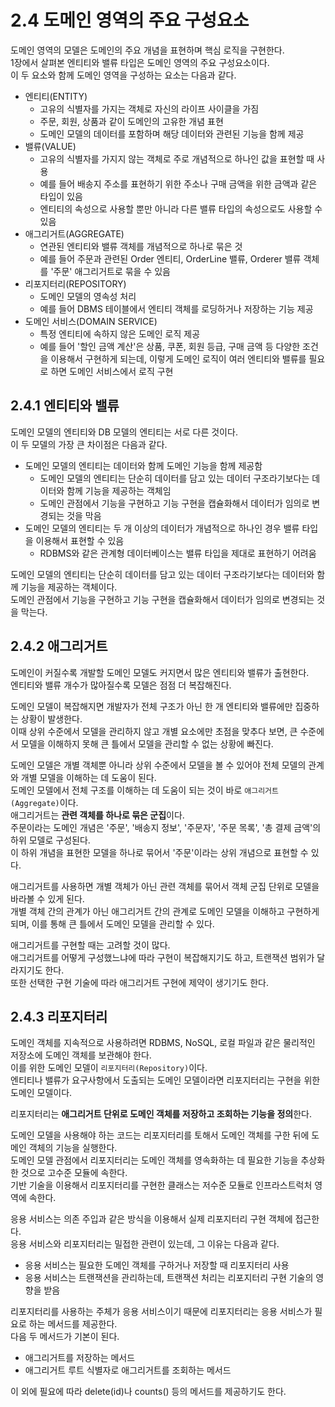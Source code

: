 # 2.4 도메인 영역의 주요 구성요소

도메인 영역의 모델은 도메인의 주요 개념을 표현하며 핵심 로직을 구현한다.  
1장에서 살펴본 엔티티와 밸류 타입은 도메인 영역의 주요 구성요소이다.  
이 두 요소와 함께 도메인 영역을 구성하는 요소는 다음과 같다.

- 엔티티(ENTITY)
  - 고유의 식별자를 가지는 객체로 자신의 라이프 사이클을 가짐
  - 주문, 회원, 상품과 같이 도메인의 고유한 개념 표현
  - 도메인 모델의 데이터를 포함하며 해당 데이터와 관련된 기능을 함께 제공
- 밸류(VALUE)
  - 고유의 식별자를 가지지 않는 객체로 주로 개념적으로 하나인 값을 표현할 때 사용
  - 예를 들어 배송지 주소를 표현하기 위한 주소나 구매 금액을 위한 금액과 같은 타입이 있음
  - 엔티티의 속성으로 사용할 뿐만 아니라 다른 밸류 타입의 속성으로도 사용할 수 있음
- 애그리거트(AGGREGATE)
  - 연관된 엔티티와 밸류 객체를 개념적으로 하나로 묶은 것
  - 예를 들어 주문과 관련된 Order 엔티티, OrderLine 밸류, Orderer 밸류 객체를 '주문' 애그리거트로 묶을 수 있음
- 리포지터리(REPOSITORY)
  - 도메인 모델의 영속성 처리
  - 예를 들어 DBMS 테이블에서 엔티티 객체를 로딩하거나 저장하는 기능 제공
- 도메인 서비스(DOMAIN SERVICE)
  - 특정 엔티티에 속하지 않은 도메인 로직 제공
  - 예를 들어 '할인 금액 계산'은 상품, 쿠폰, 회원 등급, 구매 금액 등 다양한 조건을 이용해서 구현하게 되는데, 이렇게 도메인 로직이 여러 엔티티와 밸류를 필요로 하면 도메인 서비스에서 로직 구현

## 2.4.1 엔티티와 밸류

도메인 모델의 엔티티와 DB 모델의 엔티티는 서로 다른 것이다.  
이 두 모델의 가장 큰 차이점은 다음과 같다.

- 도메인 모델의 엔티티는 데이터와 함께 도메인 기능을 함께 제공함
  - 도메인 모델의 엔티티는 단순히 데이터를 담고 있는 데이터 구조라기보다는 데이터와 함께 기능을 제공하는 객체임
  - 도메인 관점에서 기능을 구현하고 기능 구현을 캡슐화해서 데이터가 임의로 변경되는 것을 막음
- 도메인 모델의 엔티티는 두 개 이상의 데이터가 개념적으로 하나인 경우 밸류 타입을 이용해서 표현할 수 있음
  - RDBMS와 같은 관계형 데이터베이스는 밸류 타입을 제대로 표현하기 어려움

도메인 모델의 엔티티는 단순히 데이터를 담고 있는 데이터 구조라기보다는 데이터와 함께 기능을 제공하는 객체이다.  
도메인 관점에서 기능을 구현하고 기능 구현을 캡슐화해서 데이터가 임의로 변경되는 것을 막는다.

## 2.4.2 애그리거트

도메인이 커질수록 개발할 도메인 모델도 커지면서 많은 엔티티와 밸류가 출현한다.  
엔티티와 밸류 개수가 많아질수록 모델은 점점 더 복잡해진다.

도메인 모델이 복잡해지면 개발자가 전체 구조가 아닌 한 개 엔티티와 밸류에만 집중하는 상황이 발생한다.  
이때 상위 수준에서 모델을 관리하지 않고 개별 요소에만 초점을 맞추다 보면, 큰 수준에서 모델을 이해하지 못해 큰 틀에서 모델을 관리할 수 없는 상황에 빠진다.

도메인 모델은 개별 객체뿐 아니라 상위 수준에서 모델을 볼 수 있어야 전체 모델의 관계와 개별 모델을 이해하는 데 도움이 된다.  
도메인 모델에서 전체 구조를 이해하는 데 도움이 되는 것이 바로 `애그리거트(Aggregate)`이다.  
애그리거트는 **관련 객체를 하나로 묶은 군집**이다.  
주문이라는 도메인 개념은 '주문', '배송지 정보', '주문자', '주문 목록', '총 결제 금액'의 하위 모델로 구성된다.  
이 하위 개념을 표현한 모델을 하나로 묶어서 '주문'이라는 상위 개념으로 표현할 수 있다.

애그리거트를 사용하면 개별 객체가 아닌 관련 객체를 묶어서 객체 군집 단위로 모델을 바라볼 수 있게 된다.  
개별 객체 간의 관계가 아닌 애그리거트 간의 관계로 도메인 모델을 이해하고 구현하게 되며, 이를 통해 큰 틀에서 도메인 모델을 관리할 수 있다.

애그리거트를 구현할 때는 고려할 것이 많다.  
애그리거트를 어떻게 구성했느냐에 따라 구현이 복잡해지기도 하고, 트랜잭션 범위가 달라지기도 한다.  
또한 선택한 구현 기술에 따라 애그리거트 구현에 제약이 생기기도 한다.

## 2.4.3 리포지터리

도메인 객체를 지속적으로 사용하려면 RDBMS, NoSQL, 로컬 파일과 같은 물리적인 저장소에 도메인 객체를 보관해야 한다.  
이를 위한 도메인 모델이 `리포지터리(Repository)`이다.  
엔티티나 밸류가 요구사항에서 도출되는 도메인 모델이라면 리포지터리는 구현을 위한 도메인 모델이다.

리포지터리는 **애그리거트 단위로 도메인 객체를 저장하고 조회하는 기능을 정의**한다.  

도메인 모델을 사용해야 하는 코드는 리포지터리를 토해서 도메인 객체를 구한 뒤에 도메인 객체의 기능을 실행한다.  
도메인 모델 관점에서 리포지터리는 도메인 객체를 영속화하는 데 필요한 기능을 추상화한 것으로 고수준 모듈에 속한다.  
기반 기술을 이용해서 리포지터리를 구현한 클래스는 저수준 모듈로 인프라스트럭처 영역에 속한다.

응용 서비스는 의존 주입과 같은 방식을 이용해서 실제 리포지터리 구현 객체에 접근한다.  
응용 서비스와 리포지터리는 밀접한 관련이 있는데, 그 이유는 다음과 같다.

- 응용 서비스는 필요한 도메인 객체를 구하거나 저장할 때 리포지터리 사용
- 응용 서비스는 트랜잭션을 관리하는데, 트랜잭션 처리는 리포지터리 구현 기술의 영향을 받음

리포지터리를 사용하는 주체가 응용 서비스이기 때문에 리포지터리는 응용 서비스가 필요로 하는 메서드를 제공한다.  
다음 두 메서드가 기본이 된다.

- 애그리거트를 저장하는 메서드
- 애그리거트 루트 식별자로 애그리거트를 조회하는 메서드

이 외에 필요에 따라 delete(id)나 counts() 등의 메서드를 제공하기도 한다.
